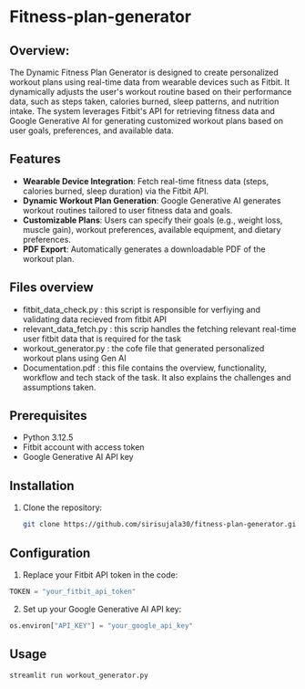 # Fitness-plan-generator

## Overview: 
The Dynamic Fitness Plan Generator is designed to create personalized workout plans using real-time data from wearable devices such as Fitbit. It dynamically adjusts the user's workout routine based on their performance data, such as steps taken, calories burned, sleep patterns, and nutrition intake. The system leverages Fitbit's API for retrieving fitness data and Google Generative AI for generating customized workout plans based on user goals, preferences, and available data.

## Features
- **Wearable Device Integration**: Fetch real-time fitness data (steps, calories burned, sleep duration) via the Fitbit API.
- **Dynamic Workout Plan Generation**: Google Generative AI generates workout routines tailored to user fitness data and goals.
- **Customizable Plans**: Users can specify their goals (e.g., weight loss, muscle gain), workout preferences, available equipment, and dietary preferences.
- **PDF Export**: Automatically generates a downloadable PDF of the workout plan.

## Files overview
- fitbit_data_check.py : this script is responsible for verfiying and validating data recieved from fitbit API
- relevant_data_fetch.py : this scrip handles the fetching relevant real-time user fitbit data that is required for the task
- workout_generator.py : the cofe file that generated personalized workout plans using Gen AI
- Documentation.pdf : this file contains the overview, functionality, workflow and tech stack of the task. It also explains the challenges and assumptions taken.


## Prerequisites
- Python 3.12.5
- Fitbit account with access token
- Google Generative AI API key

## Installation

1. Clone the repository:
   ```bash
   git clone https://github.com/sirisujala30/fitness-plan-generator.git

## Configuration
1. Replace your Fitbit API token in the code:
```python
TOKEN = "your_fitbit_api_token"
```

2. Set up your Google Generative AI API key:
```python
os.environ["API_KEY"] = "your_google_api_key"
```

## Usage
```bash
streamlit run workout_generator.py
